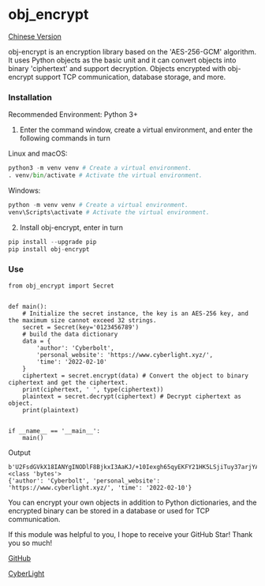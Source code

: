 # obj_encrypt

[Chinese Version](https://github.com/Cyberbolt/obj_encrypt/blob/main/README_CHN.md)

obj-encrypt is an encryption library based on the 'AES-256-GCM' algorithm. It uses Python objects as the basic unit and it can convert objects into binary 'ciphertext' and support decryption. Objects encrypted with obj-encrypt support TCP communication, database storage, and more.


### Installation

Recommended Environment: Python 3+

1. Enter the command window, create a virtual environment, and enter the following commands in turn

Linux and macOS:


```python
python3 -m venv venv # Create a virtual environment.
. venv/bin/activate # Activate the virtual environment.
```

Windows:


```python
python -m venv venv # Create a virtual environment.
venv\Scripts\activate # Activate the virtual environment.
```

2. Install obj-encrypt, enter in turn


```python
pip install --upgrade pip
pip install obj-encrypt
```

### Use

```
from obj_encrypt import Secret


def main():
    # Initialize the secret instance, the key is an AES-256 key, and the maximum size cannot exceed 32 strings.
    secret = Secret(key='0123456789')
    # build the data dictionary
    data = {
        'author': 'Cyberbolt',
        'personal_website': 'https://www.cyberlight.xyz/',
        'time': '2022-02-10'
    }
    ciphertext = secret.encrypt(data) # Convert the object to binary ciphertext and get the ciphertext.
    print(ciphertext, ' ', type(ciphertext))
    plaintext = secret.decrypt(ciphertext) # Decrypt ciphertext as object.
    print(plaintext)


if __name__ == '__main__':
    main()
```

Output

```
b'U2FsdGVkX18IANYgINODlF8BjkxI3AaKJ/+10Iexgh65qyEKFY21HK5LSjiTuy37arjYAuIQQls+amqCdEdVdy0V1E6xECJXOFBb0kfIzQuxOimOaFFVvtq4IntjJNdCHLiTwuExVfwAW7CjqaD554B71IoT0o9xqrFch3N0vtq+UP0uXyMmMCsvu8zY7vrCuw9qM+kOW2VWsC2c2ePDnofvakchgDW9bGF8fTC3prE+TPksoJ4l6ERCjjRid54gP6+HmzB+TwOVSGaj+4VIdm1g7qv591tBU1U6Lxm83Hk='   <class 'bytes'>
{'author': 'Cyberbolt', 'personal_website': 'https://www.cyberlight.xyz/', 'time': '2022-02-10'}
```

You can encrypt your own objects in addition to Python dictionaries, and the encrypted binary can be stored in a database or used for TCP communication.

If this module was helpful to you, I hope to receive your GitHub Star! Thank you so much!

[GitHub](https://github.com/Cyberbolt/obj_encrypt)

[CyberLight](https://www.cyberlight.xyz/)